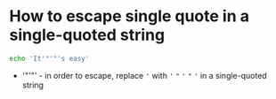 # How to escape single quote in a single-quoted string

```bash
echo 'It'"'"'s easy'
```

- '"'"' - in order to escape, replace ```'``` with ```'``` ```"``` ```'``` ```"``` ```'``` in a single-quoted string
